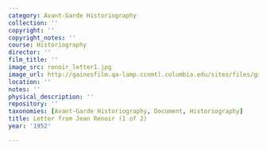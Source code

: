 ```yaml
---
category: Avant-Garde Historiography
collection: ''
copyright: ''
copyright_notes: ''
course: Historiography
director: ''
film_title: ''
image_src: renoir_letter1.jpg
image_url: http://gainesfilm.qa-lamp.ccnmtl.columbia.edu/sites/files/gainesfilm/images/renoir_letter1.jpg
location: ''
notes: ''
physical_description: ''
repository: ''
taxonomies: [Avant-Garde Historiography, Document, Historiography]
title: Letter from Jean Renoir (1 of 2)
year: '1952'

---
```

